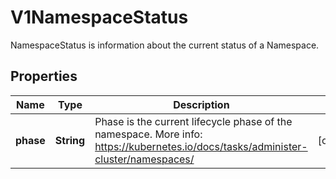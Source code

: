 

# V1NamespaceStatus

NamespaceStatus is information about the current status of a Namespace.
## Properties

Name | Type | Description | Notes
------------ | ------------- | ------------- | -------------
**phase** | **String** | Phase is the current lifecycle phase of the namespace. More info: https://kubernetes.io/docs/tasks/administer-cluster/namespaces/ |  [optional]



